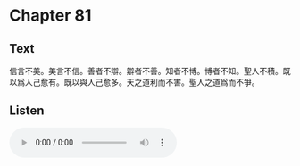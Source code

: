 # Chapter 81

## Text

信言不美。美言不信。善者不辯。辯者不善。知者不博。博者不知。聖人不積。既以爲人己愈有。既以與人己愈多。天之道利而不害。聖人之道爲而不爭。

## Listen

<audio controls>
  <source src="./generated_audio/daodejing_81.wav" type="audio/wav">
  Your browser does not support the audio element.
</audio>
